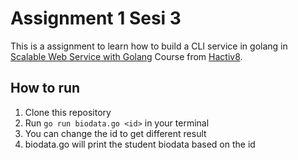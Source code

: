# Assignment 1 Sesi 3

This is a assignment to learn how to build a CLI service in golang in [Scalable Web Service with Golang](https://www.hacktiv8.com/scalable-web-services-with-golang) Course from [Hactiv8](https://www.hacktiv8.com/).

## How to run

1. Clone this repository
2. Run `go run biodata.go <id>` in your terminal
3. You can change the id to get different result
4. biodata.go will print the student biodata based on the id